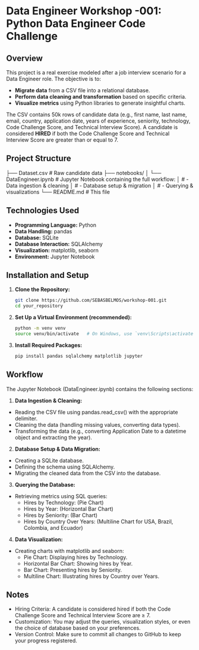 # Data Engineer Workshop -001: Python Data Engineer Code Challenge

## Overview

This project is a real exercise modeled after a job interview scenario for a Data Engineer role. The objective is to:
- **Migrate data** from a CSV file into a relational database.
- **Perform data cleaning and transformation** based on specific criteria.
- **Visualize metrics** using Python libraries to generate insightful charts.

The CSV contains 50k rows of candidate data (e.g., first name, last name, email, country, application date, years of experience, seniority, technology, Code Challenge Score, and Technical Interview Score). A candidate is considered **HIRED** if both the Code Challenge Score and Technical Interview Score are greater than or equal to 7.

## Project Structure

├── Dataset.csv # Raw candidate data 
├── notebooks/ 
│ 
└── DataEngineer.ipynb # Jupyter Notebook containing the full workflow: 
│ # - Data ingestion & cleaning 
│ # - Database setup & migration 
│ # - Querying & visualizations 
└── README.md # This file

## Technologies Used

- **Programming Language:** Python
- **Data Handling:** pandas
- **Database:** SQLite
- **Database Interaction:** SQLAlchemy
- **Visualization:** matplotlib, seaborn
- **Environment:** Jupyter Notebook

## Installation and Setup

1. **Clone the Repository:**
   ```bash
   git clone https://github.com/SEBASBELMOS/workshop-001.git
   cd your_repository

2. **Set Up a Virtual Environment (recommended):**
    ```bash
    python -m venv venv
    source venv/bin/activate   # On Windows, use `venv\Scripts\activate`

3. **Install Required Packages:**
    ```bash
    pip install pandas sqlalchemy matplotlib jupyter

## Workflow

The Jupyter Notebook (DataEngineer.ipynb) contains the following sections:

1. **Data Ingestion & Cleaning:**

- Reading the CSV file using pandas.read_csv() with the appropriate delimiter.
- Cleaning the data (handling missing values, converting data types).
- Transforming the data (e.g., converting Application Date to a datetime object and extracting the year).

2. **Database Setup & Data Migration:**

- Creating a SQLite database.
- Defining the schema using SQLAlchemy.
- Migrating the cleaned data from the CSV into the database.

3. **Querying the Database:**

- Retrieving metrics using SQL queries:
    - Hires by Technology: (Pie Chart)
    - Hires by Year: (Horizontal Bar Chart)
    - Hires by Seniority: (Bar Chart)
    - Hires by Country Over Years: (Multiline Chart for USA, Brazil, Colombia, and Ecuador)

4. **Data Visualization:**

- Creating charts with matplotlib and seaborn:
    - Pie Chart: Displaying hires by Technology.
    - Horizontal Bar Chart: Showing hires by Year.
    - Bar Chart: Presenting hires by Seniority.
    - Multiline Chart: Illustrating hires by Country over Years.

## Notes

- Hiring Criteria: A candidate is considered hired if both the Code Challenge Score and Technical Interview Score are ≥ 7.
- Customization: You may adjust the queries, visualization styles, or even the choice of database based on your preferences.
- Version Control: Make sure to commit all changes to GitHub to keep your progress registered.